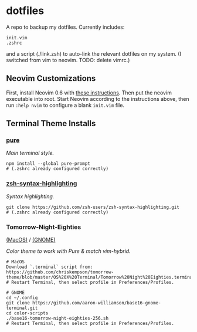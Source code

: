 # dotfiles

A repo to backup my dotfiles. Currently includes:

```
init.vim
.zshrc
```

and a script (./link.zsh) to auto-link the relevant dotfiles on my system. (I switched from vim to neovim. TODO: delete vimrc.)

## Neovim Customizations

First, install Neovim 0.6 with [these instructions](https://github.com/neovim/neovim/releases/tag/v0.6.1). Then put the neovim executable into root.
Start Neovim according to the instructions above, then run `:help nvim` to configure a blank `init.vim` file.

## Terminal Theme Installs

### [pure](https://github.com/sindresorhus/pure)

*Main terminal style.*
```
npm install --global pure-prompt
# (.zshrc already configured correctly)
```

### [zsh-syntax-highlighting](https://github.com/zsh-users/zsh-syntax-highlighting)

*Syntax highlighting.*
```
git clone https://github.com/zsh-users/zsh-syntax-highlighting.git
# (.zshrc already configured correctly)
```

### Tomorrow-Night-Eighties

[(MacOS)](https://github.com/chriskempson/tomorrow-theme/tree/master/OS%20X%20Terminal) /
[(GNOME)](https://github.com/aaron-williamson/base16-gnome-terminal)

*Color theme to work with Pure & match vim-hybrid.*
```
# MacOS
Download `.terminal` script from: https://github.com/chriskempson/tomorrow-theme/blob/master/OS%20X%20Terminal/Tomorrow%20Night%20Eighties.terminal
# Restart Terminal, then select profile in Preferences/Profiles.

# GNOME
cd ~/.config
git clone https://github.com/aaron-williamson/base16-gnome-terminal.git
cd color-scripts
./base16-tomorrow-night-eighties-256.sh
# Restart Terminal, then select profile in Preferences/Profiles.
```
